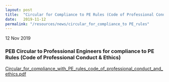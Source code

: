 ```yaml
---
layout: post
title:  "Circular for Compliance to PE Rules (Code of Professional Conduct & Ethics)"
date:   2019-11-12
permalink: "/resources/news/circular_for_compliance_to PE_rules"
---
```

12 Nov 2019

### **PEB Circular to Professional Engineers for compliance to PE Rules (Code of Professional Conduct & Ethics)**

[Circular_for_compliance_with_PE_rules_code_of_professional_conduct_and_ethics.pdf](https://github.com/isomerpages/isomerpages-boa/files/files/Circular_for_compliance_with_PE_rules_code_of_professional_conduct_and_ethics.pdf)

 
 
 
